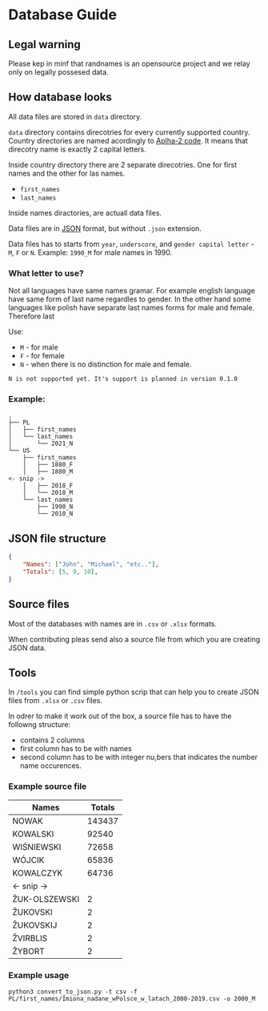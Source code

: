 # Database Guide

## Legal warning
Please kep in minf that randnames is an opensource project and we relay only on legally possesed data.

## How database looks
All data files are stored in `data` directory.

`data` directory contains direcotries for every currently supported country. Country directories are named acordingly to [Aplha-2 code](https://en.wikipedia.org/wiki/ISO_3166-1_alpha-2#Officially_assigned_code_elements). It means that direcotry name is exactly 2 capital letters.

Inside country directory there are 2 separate direcotries. One for first names and the other for las names.
* `first_names`
* `last_names`

Inside names diractories, are actuall data files.

Data files are in [JSON](https://en.wikipedia.org/wiki/JSON) format, but without `.json` extension.

Data files has to starts from `year`, `underscore`, and `gender capital letter` - `M`, `F` or `N`. Example: `1990_M` for male names in 1990.

### What letter to use?

Not all languages have same names gramar. For example english language have same form of last name regardles to gender. In the other hand some languages like polish have separate last names forms for male and female. Therefore last

Use:
* `M` - for male
* `F` - for female
* `N` - when there is no distinction for male and female.

```
N is not supported yet. It's support is planned in version 0.1.0
```

### Example:
```
.
├── PL
│   ├── first_names
│   └── last_names
│       └── 2021_N
└── US
    ├── first_names
    │   ├── 1880_F
    │   ├── 1880_M
<- snip ->
    │   ├── 2018_F
    │   └── 2018_M
    └── last_names
        ├── 1990_N
        └── 2010_N

```

## JSON file structure

```JSON
{
    "Names": ["John", "Michael", "etc.."],
    "Totals": [5, 9, 10],
}

```

## Source files
Most of the databases with names are in `.csv` or `.xlsx` formats.

When contributing pleas send also a source file from which you are creating JSON data.

## Tools

In `/tools` you can find simple python scrip that can help you to create JSON files from `.xlsx` or `.csv` files.

In odrer to make it work out of the box, a source file has to have the followng structure:
* contains 2 columns
* first column has to be with names
* second column has to be with integer nu,bers that indicates the number name occurences.

### Example source file

| Names             | Totals |
|-------------------|--------|
| NOWAK             | 143437 |
| KOWALSKI          | 92540  |
| WIŚNIEWSKI        | 72658  |
| WÓJCIK            | 65836  |
| KOWALCZYK         | 64736  |
|<- snip ->         |        | 
| ŽUK-OLSZEWSKI     | 2      |
| ŽUKOVSKI          | 2      |
| ŽUKOVSKIJ         | 2      |
| ŽVIRBLIS          | 2      |
| ŽYBORT            | 2      |

### Example usage
```
python3 convert_to_json.py -t csv -f PL/first_names/Imiona_nadane_wPolsce_w_latach_2000-2019.csv -o 2000_M
```


